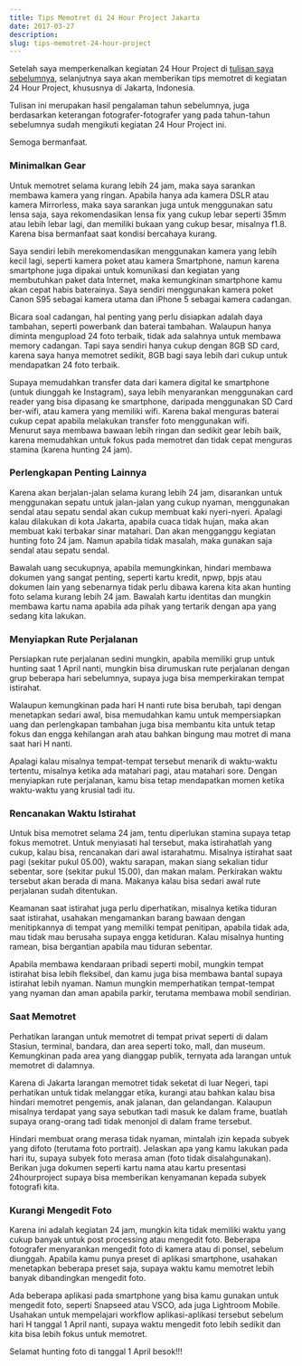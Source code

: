 ```yaml
---
title: Tips Memotret di 24 Hour Project Jakarta
date: 2017-03-27
description: 
slug: tips-memotret-24-hour-project
---
```


Setelah saya memperkenalkan kegiatan 24 Hour Project di [tulisan saya sebelumnya][24 hour project], selanjutnya saya akan memberikan tips memotret di kegiatan 24 Hour Project, khususnya di Jakarta, Indonesia.

<!--more-->
  
Tulisan ini merupakan hasil pengalaman tahun sebelumnya, juga berdasarkan keterangan fotografer-fotografer yang pada tahun-tahun sebelumnya sudah mengikuti kegiatan 24 Hour Project ini.  
  
Semoga bermanfaat.  

### Minimalkan Gear

Untuk memotret selama kurang lebih 24 jam, maka saya sarankan membawa kamera yang ringan. Apabila hanya ada kamera DSLR atau kamera Mirrorless, maka saya sarankan juga untuk menggunakan satu lensa saja, saya rekomendasikan lensa fix yang cukup lebar seperti 35mm atau lebih lebar lagi, dan memiliki bukaan yang cukup besar, misalnya f1.8. Karena bisa bermanfaat saat kondisi bercahaya kurang.  
  
Saya sendiri lebih merekomendasikan menggunakan kamera yang lebih kecil lagi, seperti kamera poket atau kamera Smartphone, namun karena smartphone juga dipakai untuk komunikasi dan kegiatan yang membutuhkan paket data Internet, maka kemungkinan smartphone kamu akan cepat habis baterainya. Saya sendiri menggunakan kamera poket Canon S95 sebagai kamera utama dan iPhone 5 sebagai kamera cadangan.  
  
Bicara soal cadangan, hal penting yang perlu disiapkan adalah daya tambahan, seperti powerbank dan baterai tambahan. Walaupun hanya diminta mengupload 24 foto terbaik, tidak ada salahnya untuk membawa memory cadangan. Tapi saya sendiri hanya cukup dengan 8GB SD card, karena saya hanya memotret sedikit, 8GB bagi saya lebih dari cukup untuk mendapatkan 24 foto terbaik.  
  
Supaya memudahkan transfer data dari kamera digital ke smartphone (untuk diunggah ke Instagram), saya lebih menyarankan menggunakan card reader yang bisa dipasang ke smartphone, daripada menggunakan SD Card ber-wifi, atau kamera yang memiliki wifi. Karena bakal menguras baterai cukup cepat apabila melakukan transfer foto menggunakan wifi.  
Menurut saya membawa bawaan lebih ringan dan sedikit gear lebih baik, karena memudahkan untuk fokus pada memotret dan tidak cepat menguras stamina (karena hunting 24 jam).  

### Perlengkapan Penting Lainnya

Karena akan berjalan-jalan selama kurang lebih 24 jam, disarankan untuk menggunakan sepatu untuk jalan-jalan yang cukup nyaman, menggunakan sendal atau sepatu sendal akan cukup membuat kaki nyeri-nyeri. Apalagi kalau dilakukan di kota Jakarta, apabila cuaca tidak hujan, maka akan membuat kaki terbakar sinar matahari. Dan akan mengganggu kegiatan hunting foto 24 jam. Namun apabila tidak masalah, maka gunakan saja sendal atau sepatu sendal.  
  
Bawalah uang secukupnya, apabila memungkinkan, hindari membawa dokumen yang sangat penting, seperti kartu kredit, npwp, bpjs atau dokumen lain yang sebenarnya tidak perlu dibawa karena kita akan hunting foto selama kurang lebih 24 jam. Bawalah kartu identitas dan mungkin membawa kartu nama apabila ada pihak yang tertarik dengan apa yang sedang kita lakukan.  

### Menyiapkan Rute Perjalanan

Persiapkan rute perjalanan sedini mungkin, apabila memiliki grup untuk hunting saat 1 April nanti, mungkin bisa dirumuskan rute perjalanan dengan grup beberapa hari sebelumnya, supaya juga bisa memperkirakan tempat istirahat.  
  
Walaupun kemungkinan pada hari H nanti rute bisa berubah, tapi dengan menetapkan sedari awal, bisa memudahkan kamu untuk mempersiapkan uang dan perlengkapan tambahan juga bisa membantu kita untuk tetap fokus dan engga kehilangan arah atau bahkan bingung mau motret di mana saat hari H nanti.

Apalagi kalau misalnya tempat-tempat tersebut menarik di waktu-waktu tertentu, misalnya ketika ada matahari pagi, atau matahari sore. Dengan menyiapkan rute perjalanan, kamu bisa tetap mendapatkan momen ketika waktu-waktu yang krusial tadi itu.

### Rencanakan Waktu Istirahat

Untuk bisa memotret selama 24 jam, tentu diperlukan stamina supaya tetap fokus memotret. Untuk menyiasati hal tersebut, maka istirahatlah yang cukup, kalau bisa, rencanakan dari awal istarahatmu. Misalnya istirahat saat pagi (sekitar pukul 05.00), waktu sarapan, makan siang sekalian tidur sebentar, sore (sekitar pukul 15.00), dan makan malam. Perkirakan waktu tersebut akan berada di mana. Makanya kalau bisa sedari awal rute perjalanan sudah ditentukan.  
  
Keamanan saat istirahat juga perlu diperhatikan, misalnya ketika tiduran saat istirahat, usahakan mengamankan barang bawaan dengan menitipkannya di tempat yang memiliki tempat penitipan, apabila tidak ada, mau tidak mau berusaha supaya engga ketiduran. Kalau misalnya hunting ramean, bisa bergantian apabila mau tiduran sebentar.  
  
Apabila membawa kendaraan pribadi seperti mobil, mungkin tempat istirahat bisa lebih fleksibel, dan kamu juga bisa membawa bantal supaya istirahat lebih nyaman. Namun mungkin memperhatikan tempat-tempat yang nyaman dan aman apabila parkir, terutama membawa mobil sendirian.  

### Saat Memotret

Perhatikan larangan untuk memotret di tempat privat seperti di dalam Stasiun, terminal, bandara, dan area seperti toko, mall, dan museum. Kemungkinan pada area yang dianggap publik, ternyata ada larangan untuk memotret di dalamnya.  
  
Karena di Jakarta larangan memotret tidak seketat di luar Negeri, tapi perhatikan untuk tidak melanggar etika, kurangi atau bahkan kalau bisa hindari memotret pengemis, anak jalanan, dan gelandangan. Kalaupun misalnya terdapat yang saya sebutkan tadi masuk ke dalam frame, buatlah supaya orang-orang tadi tidak menonjol di dalam frame tersebut.  
  
Hindari membuat orang merasa tidak nyaman, mintalah izin kepada subyek yang difoto (terutama foto portrait). Jelaskan apa yang kamu lakukan pada hari itu, supaya subyek foto merasa aman (foto tidak disalahgunakan). Berikan juga dokumen seperti kartu nama atau kartu presentasi 24hourproject supaya bisa memberikan kenyamanan kepada subyek fotografi kita.  
### Kurangi Mengedit Foto

Karena ini adalah kegiatan 24 jam, mungkin kita tidak memiliki waktu yang cukup banyak untuk post processing atau mengedit foto. Beberapa fotografer menyarankan mengedit foto di kamera atau di ponsel, sebelum diunggah. Apabila kamu punya preset di aplikasi smartphone, usahakan menetapkan beberapa preset saja, supaya waktu kamu memotret lebih banyak dibandingkan mengedit foto.  
  
Ada beberapa aplikasi pada smartphone yang bisa kamu gunakan untuk mengedit foto, seperti Snapseed atau VSCO, ada juga Lightroom Mobile. Usahakan untuk mempelajari workflow aplikasi-aplikasi tersebut sebelum hari H tanggal 1 April nanti, supaya waktu mengedit foto lebih sedikit dan kita bisa lebih fokus untuk memotret.  
  
Selamat hunting foto di tanggal 1 April besok!!!


[24 hour project]: /24-hour-project
